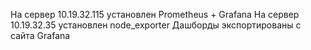 На сервер 10.19.32.115 установлен Prometheus + Grafana
На сервер 10.19.32.35 установлен node_exporter
Дашборды экспортированы с сайта Grafana

